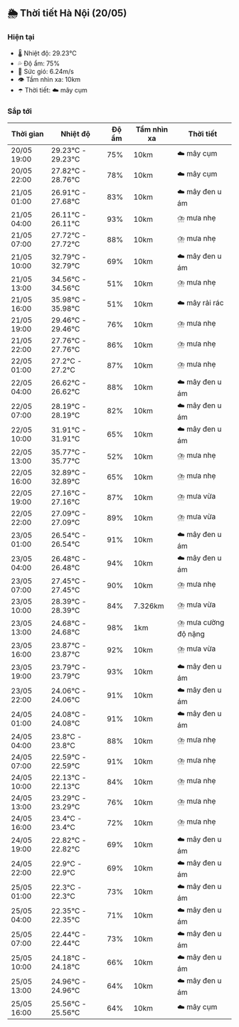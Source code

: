 ## 🌦️ Thời tiết Hà Nội (20/05)

### Hiện tại

- 🌡️ Nhiệt độ: 29.23℃
- 💦 Độ ẩm: 75%
- 💨 Sức gió: 6.24m/s
- 👁️ Tầm nhìn xa: 10km
- ☂️ Thời tiết: ☁️ mây cụm

### Sắp tới

| Thời gian | Nhiệt độ | Độ ẩm | Tầm nhìn xa | Thời tiết |
| --- | --- | --- | --- | --- |
| 20/05 19:00 | 29.23℃ - 29.23℃ | 75% | 10km | ☁️ mây cụm |
| 20/05 22:00 | 27.82℃ - 28.76℃ | 78% | 10km | ☁️ mây cụm |
| 21/05 01:00 | 26.91℃ - 27.68℃ | 83% | 10km | ☁️ mây đen u ám |
| 21/05 04:00 | 26.11℃ - 26.11℃ | 93% | 10km | ⛈️ mưa nhẹ |
| 21/05 07:00 | 27.72℃ - 27.72℃ | 88% | 10km | ⛈️ mưa nhẹ |
| 21/05 10:00 | 32.79℃ - 32.79℃ | 69% | 10km | ☁️ mây đen u ám |
| 21/05 13:00 | 34.56℃ - 34.56℃ | 51% | 10km | ⛈️ mưa nhẹ |
| 21/05 16:00 | 35.98℃ - 35.98℃ | 51% | 10km | ☁️ mây rải rác |
| 21/05 19:00 | 29.46℃ - 29.46℃ | 76% | 10km | ⛈️ mưa nhẹ |
| 21/05 22:00 | 27.76℃ - 27.76℃ | 86% | 10km | ⛈️ mưa nhẹ |
| 22/05 01:00 | 27.2℃ - 27.2℃ | 87% | 10km | ⛈️ mưa nhẹ |
| 22/05 04:00 | 26.62℃ - 26.62℃ | 88% | 10km | ☁️ mây đen u ám |
| 22/05 07:00 | 28.19℃ - 28.19℃ | 82% | 10km | ☁️ mây đen u ám |
| 22/05 10:00 | 31.91℃ - 31.91℃ | 65% | 10km | ☁️ mây đen u ám |
| 22/05 13:00 | 35.77℃ - 35.77℃ | 52% | 10km | ⛈️ mưa nhẹ |
| 22/05 16:00 | 32.89℃ - 32.89℃ | 65% | 10km | ⛈️ mưa nhẹ |
| 22/05 19:00 | 27.16℃ - 27.16℃ | 87% | 10km | ⛈️ mưa vừa |
| 22/05 22:00 | 27.09℃ - 27.09℃ | 89% | 10km | ⛈️ mưa vừa |
| 23/05 01:00 | 26.54℃ - 26.54℃ | 91% | 10km | ☁️ mây đen u ám |
| 23/05 04:00 | 26.48℃ - 26.48℃ | 94% | 10km | ☁️ mây đen u ám |
| 23/05 07:00 | 27.45℃ - 27.45℃ | 90% | 10km | ⛈️ mưa nhẹ |
| 23/05 10:00 | 28.39℃ - 28.39℃ | 84% | 7.326km | ⛈️ mưa vừa |
| 23/05 13:00 | 24.68℃ - 24.68℃ | 98% | 1km | ⛈️ mưa cường độ nặng |
| 23/05 16:00 | 23.87℃ - 23.87℃ | 92% | 10km | ⛈️ mưa vừa |
| 23/05 19:00 | 23.79℃ - 23.79℃ | 93% | 10km | ☁️ mây đen u ám |
| 23/05 22:00 | 24.06℃ - 24.06℃ | 91% | 10km | ☁️ mây đen u ám |
| 24/05 01:00 | 24.08℃ - 24.08℃ | 91% | 10km | ☁️ mây đen u ám |
| 24/05 04:00 | 23.8℃ - 23.8℃ | 88% | 10km | ⛈️ mưa nhẹ |
| 24/05 07:00 | 22.59℃ - 22.59℃ | 91% | 10km | ⛈️ mưa nhẹ |
| 24/05 10:00 | 22.13℃ - 22.13℃ | 84% | 10km | ⛈️ mưa nhẹ |
| 24/05 13:00 | 23.29℃ - 23.29℃ | 76% | 10km | ⛈️ mưa nhẹ |
| 24/05 16:00 | 23.4℃ - 23.4℃ | 72% | 10km | ⛈️ mưa nhẹ |
| 24/05 19:00 | 22.82℃ - 22.82℃ | 69% | 10km | ☁️ mây đen u ám |
| 24/05 22:00 | 22.9℃ - 22.9℃ | 69% | 10km | ☁️ mây đen u ám |
| 25/05 01:00 | 22.3℃ - 22.3℃ | 73% | 10km | ☁️ mây đen u ám |
| 25/05 04:00 | 22.35℃ - 22.35℃ | 71% | 10km | ☁️ mây đen u ám |
| 25/05 07:00 | 22.44℃ - 22.44℃ | 73% | 10km | ☁️ mây đen u ám |
| 25/05 10:00 | 24.18℃ - 24.18℃ | 66% | 10km | ☁️ mây đen u ám |
| 25/05 13:00 | 24.96℃ - 24.96℃ | 64% | 10km | ☁️ mây đen u ám |
| 25/05 16:00 | 25.56℃ - 25.56℃ | 64% | 10km | ☁️ mây cụm |
